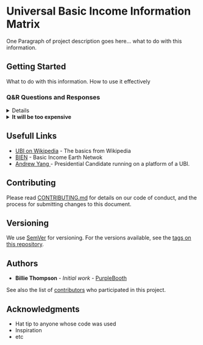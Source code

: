 

# Universal Basic Income Information Matrix


One Paragraph of project description goes here... what to do with this information.

## Getting Started

What to do with this information. How to use it effectively

### Q&R Questions and Responses

<details>
  <span style=“color:green;”><summary> <b> People will get lazy.</b></summary></span>

<br>

  No they won't. People don't work that way.

</details>

<details>
  <summary> <b> It will be too expensive </b></summary>
  
  <br>

It's less expansive than the alternatives

</details>




## Usefull Links

* [UBI on Wikipedia](https://en.wikipedia.org/wiki/Basic_income) - The basics from Wikipedia
* [BIEN](https://basicincome.org/basic-income/) - Basic Income Earth Netwok
* [Andrew Yang ](https://www.yang2020.com/what-is-ubi/) -  Presidential Candidate running on a platform of a UBI.

## Contributing

Please read [CONTRIBUTING.md](https://gist.github.com/PurpleBooth/b24679402957c63ec426) for details on our code of conduct, and the process for submitting changes to this document.

## Versioning

We use [SemVer](http://semver.org/) for versioning. For the versions available, see the [tags on this repository](https://github.com/your/project/tags). 

## Authors

* **Billie Thompson** - *Initial work* - [PurpleBooth](https://github.com/PurpleBooth)

See also the list of [contributors](https://github.com/your/project/contributors) who participated in this project.



## Acknowledgments

* Hat tip to anyone whose code was used
* Inspiration
* etc

